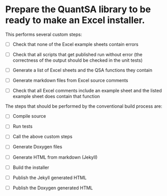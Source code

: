 # Prepare the QuantSA library to be ready to make an Excel installer.

This performs several custom steps:

 - [ ] Check that none of the Excel example sheets contain errors
 - [ ] Check that all scripts that get published run without error (the correctness of the output should be checked in the unit tests)
 - [ ] Generate a list of Excel sheets and the QSA functions they contain
 - [ ] Generate markdown files from Excel source comments
 - [ ] Check that all Excel comments include an example sheet and the listed example sheet does contain that function
 

The steps that should be performed by the conventional build process are:
 - [ ] Compile source
 - [ ] Run tests
 - [ ] Call the above custom steps 
 - [ ] Generate Doxygen files
 - [ ] Generate HTML from markdown (Jekyll)
 - [ ] Build the installer 
 - [ ] Publish the Jekyll generated HTML
 - [ ] Publish the Doxygen generated HTML

